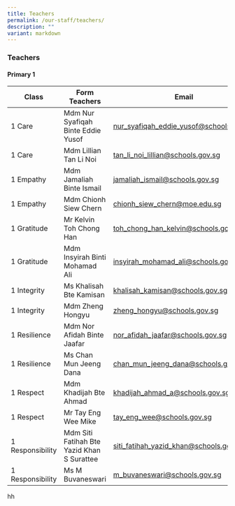 ```yaml
---
title: Teachers
permalink: /our-staff/teachers/
description: ""
variant: markdown
---
```

### Teachers

#### Primary 1

| Class | Form Teachers | Email |
|---|---|---|
|1 Care|Mdm Nur Syafiqah Binte Eddie Yusof|[nur_syafiqah_eddie_yusof@schools.gov.sg](mailto:nur_syafiqah_eddie_yusof@schools.gov.sg)|
|1 Care|Mdm Lillian Tan Li Noi|[tan_li_noi_lillian@schools.gov.sg](mailto:tan_li_noi_lillian@schools.gov.sg)|
|1 Empathy|Mdm Jamaliah Binte Ismail|[jamaliah_ismail@schools.gov.sg](mailto:jamaliah_ismail@schools.gov.sg)|
|1 Empathy|Mdm Chionh Siew Chern|[chionh_siew_chern@moe.edu.sg](mailto:chionh_siew_chern@moe.edu.sg)|
|1 Gratitude|Mr Kelvin Toh Chong Han|[toh_chong_han_kelvin@schools.gov.sg](mailto:toh_chong_han_kelvin@schools.gov.sg)|
|1 Gratitude|Mdm Insyirah Binti Mohamad Ali|[insyirah_mohamad_ali@schools.gov.sg](mailto:insyirah_mohamad_ali@schools.gov.sg)|
|1 Integrity|Ms Khalisah Bte Kamisan|[khalisah_kamisan@schools.gov.sg](mailto:khalisah_kamisan@schools.gov.sg)|
|1 Integrity|Mdm Zheng Hongyu|[zheng_hongyu@schools.gov.sg](mailto:zheng_hongyu@schools.gov.sg)|
|1 Resilience|Mdm Nor Afidah Binte Jaafar|[nor_afidah_jaafar@schools.gov.sg](mailto:nor_afidah_jaafar@schools.gov.sg)|
|1 Resilience|Ms Chan Mun Jeeng Dana|[chan_mun_jeeng_dana@schools.gov.sg](mailto:chan_mun_jeeng_dana@schools.gov.sg)|
|1 Respect|Mdm Khadijah Bte Ahmad|[khadijah_ahmad_a@schools.gov.sg](mailto:khadijah_ahmad_a@schools.gov.sg)|
|1 Respect|Mr Tay Eng Wee Mike|[tay_eng_wee@schools.gov.sg](mailto:tay_eng_wee@schools.gov.sg)|
|1 Responsibility|Mdm Siti Fatihah Bte Yazid Khan S Surattee|[siti_fatihah_yazid_khan@schools.gov.sg](mailto:siti_fatihah_yazid_khan@schools.gov.sg)|
|1 Responsibility|Ms M Buvaneswari|[m_buvaneswari@schools.gov.sg](mailto:m_buvaneswari@schools.gov.sg)|

hh

